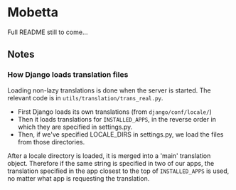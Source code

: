 # Mobetta #

Full README still to come...

## Notes ##

### How Django loads translation files ###

Loading non-lazy translations is done when the server is started. The relevant code is in `utils/translation/trans_real.py`.

* First Django loads its own translations (from `django/conf/locale/`)
* Then it loads translations for `INSTALLED_APPS`, in the reverse order in which they are specified in settings.py.
* Then, if we've specified LOCALE_DIRS in settings.py, we load the files from those directories.

After a locale directory is loaded, it is merged into a 'main' translation object. Therefore if the same string is specified in two of our apps, the translation specified in the app closest to the top of `INSTALLED_APPS` is used, no matter what app is requesting the translation.